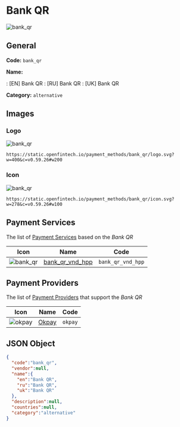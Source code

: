 
# Bank QR 
![bank_qr](https://static.openfintech.io/payment_methods/bank_qr/logo.svg?w=400&c=v0.59.26#w200)  

## General 
**Code:** `bank_qr` 
 
**Name:** 
 
:	[EN] Bank QR 
:	[RU] Bank QR 
:	[UK] Bank QR 
 
**Category:** `alternative` 
 

## Images 

### Logo 
![bank_qr](https://static.openfintech.io/payment_methods/bank_qr/logo.svg?w=400&c=v0.59.26#w200)  

```
https://static.openfintech.io/payment_methods/bank_qr/logo.svg?w=400&c=v0.59.26#w200
```  

### Icon 
![bank_qr](https://static.openfintech.io/payment_methods/bank_qr/icon.svg?w=278&c=v0.59.26#w100)  

```
https://static.openfintech.io/payment_methods/bank_qr/icon.svg?w=278&c=v0.59.26#w100
```  

## Payment Services 
 
The list of [Payment Services](/payment-services/) based on the _Bank QR_ 

|Icon|Name|Code| 
|:---:|:---:|:---:| 
|![bank_qr](https://static.openfintech.io/payment_methods/bank_qr/icon.svg?w=278&c=v0.59.26#w100) |[bank_qr_vnd_hpp](/payment-services/bank_qr_vnd_hpp/)|`bank_qr_vnd_hpp`| 
 

## Payment Providers 
 
The list of [Payment Providers](/payment-providers/) that support the _Bank QR_ 

|Icon|Name|Code| 
|:---:|:---:|:---:| 
|![okpay](https://static.openfintech.io/payment_providers/okpay/icon.png?w=278&c=v0.59.26#w100) |[Okpay](/payment-providers/okpay/)|`okpay`| 
 

## JSON Object 

```json
{
  "code":"bank_qr",
  "vendor":null,
  "name":{
    "en":"Bank QR",
    "ru":"Bank QR",
    "uk":"Bank QR"
  },
  "description":null,
  "countries":null,
  "category":"alternative"
}
```  
